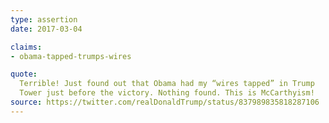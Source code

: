 ```yaml
---
type: assertion
date: 2017-03-04

claims:
- obama-tapped-trumps-wires

quote:
  Terrible! Just found out that Obama had my “wires tapped” in Trump
  Tower just before the victory. Nothing found. This is McCarthyism!
source: https://twitter.com/realDonaldTrump/status/837989835818287106
---
```

